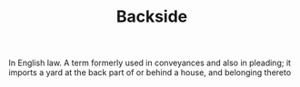 ---
title: Backside
letter: B
permalink: "/definitions/bld-backside.html"
body: In English law. A term formerly used in conveyances and also in pleading; it
  imports a yard at the back part of or behind a house, and belonging thereto
published_at: '2018-07-07'
source: Black's Law Dictionary 2nd Ed (1910)
layout: post
---
